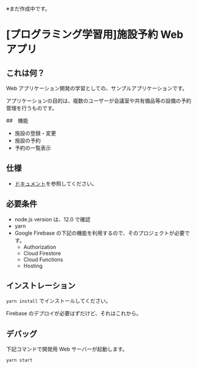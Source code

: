 ※まだ作成中です。

# [プログラミング学習用]施設予約 Web アプリ

## これは何？

Web アプリケーション開発の学習としての、サンプルアプリケーションです。

アプリケーションの目的は、複数のユーザーが会議室や共有備品等の設備の予約管理を行うものです。

##　機能

- 施設の登録・変更
- 施設の予約
- 予約の一覧表示

## 仕様

- [ドキュメント](doc/../docs/index.md)を参照してください。

## 必要条件

- node.js version は、12.0 で確認
- yarn
- Google Firebase の下記の機能を利用するので、そのプロジェクトが必要です。
  - Authorization
  - Cloud Firestore
  - Cloud Functions
  - Hosting

## インストレーション

`yarn install` でインストールしてください。

Firebase のデプロイが必要はずだけど、それはこれから。

## デバッグ

下記コマンドで開発用 Web サーバーが起動します。

```bash
yarn start
```
